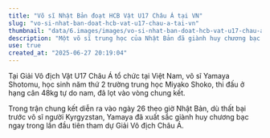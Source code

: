 ```yaml
---
title: "Võ sĩ Nhật Bản đoạt HCB Vật U17 Châu Á tại VN"
slug: "vo-si-nhat-ban-doat-hcb-vat-u17-chau-a-tai-vn"
thumbnail: "data/6.images/images/vo-si-nhat-ban-doat-hcb-vat-u17-chau-a-tai-vn.webp"
description: "Một võ sĩ trung học của Nhật Bản đã giành huy chương bạc tại Giải Vô địch Vật U17 Châu Á tổ chức tại Việt Nam."
use: true
created_at: "2025-06-27 20:19:04"
---
```


Tại Giải Vô địch Vật U17 Châu Á tổ chức tại Việt Nam, võ sĩ Yamaya Shotomu, học sinh năm thứ 2 trường trung học Miyako Shoko, thi đấu ở hạng cân 48kg tự do nam, đã lọt vào vòng chung kết.

Trong trận chung kết diễn ra vào ngày 26 theo giờ Nhật Bản, dù thất bại trước võ sĩ người Kyrgyzstan, Yamaya đã xuất sắc giành huy chương bạc ngay trong lần đầu tiên tham dự Giải Vô địch Châu Á.
